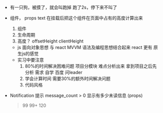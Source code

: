 - 有一只狗，被摸了，就会叫跑掉  跑了2s，停下来不叫了

- 组件， props text
    在挂载后把这个组件在页面中占有的高度计算出来
    1. 组件
    2. 生命周期
    3. 高度？
        offsetHeight clientHeight
    - js 面向对象思想 与 react MVVM 语法及编程思想结合起来
        react 更有 原生js的感觉
    - 实习中要注意
        1. 80%的时间解决困难问题  项目分模块 难点分析出来
            拿到项目之后先分析 需求
            自学 百度 问leader
        2. 学会计算时间
            需要30%的额外时间解决问题
        3. 代码风格

- Notification 提示
    message_count > 0 显示有多少未读信息 (props)
    >99 99+ 120